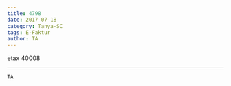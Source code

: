 ```yaml
---
title: 4798
date: 2017-07-18
category: Tanya-SC
tags: E-Faktur
author: TA
---
```


etax 40008

---



`TA`
